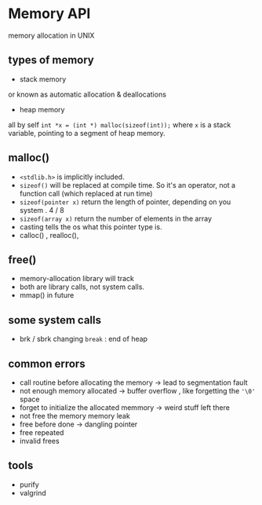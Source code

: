 # Memory API

memory allocation in UNIX

## types of memory

* stack memory

or known as automatic allocation & deallocations

* heap memory

all by self `int *x = (int *) malloc(sizeof(int));` where 
`x` is a stack variable, pointing to a segment of heap memory.

## malloc()

* `<stdlib.h>` is implicitly included.
* `sizeof()` will be replaced at compile time. So it's an operator, not a function call (which replaced at run time)
* `sizeof(pointer x)` return the length of pointer, depending on you system . 4 / 8
* `sizeof(array x)` return the number of elements in the array
* casting tells the os what this pointer type is.
* calloc() , realloc(), 

## free()

* memory-allocation library will track
* both are library calls, not system calls.
* mmap() in future

## some system calls 

* brk / sbrk
    changing `break` : end of heap

## common errors

* call routine before allocating the memory
    -> lead to segmentation fault
* not enough memory allocated
    -> buffer overflow
    , like forgetting the `'\0'` space
* forget to initialize the allocated memmory
    -> weird stuff left there
* not free the memory
    memory leak
* free before done
    -> dangling pointer
* free repeated
* invalid frees

## tools

* purify
* valgrind

